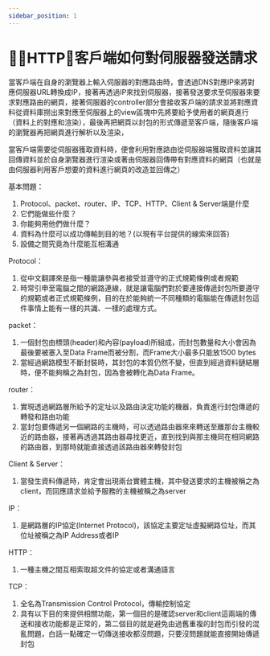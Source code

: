 ```yaml
---
sidebar_position: 1
---
```



# HTTP：客戶端如何對伺服器發送請求

當客戶端在自身的瀏覽器上輸入伺服器的對應路由時，會透過DNS對應IP來將對應伺服器URL轉換成IP，接著再透過IP來找到伺服器，接著發送要求至伺服器來要求對應路由的網頁，接著伺服器的controller部分會接收客戶端的請求並將對應資料從資料庫撈出來對應至伺服器上的view區塊中先將要給予使用者的網頁進行（資料上的對應和渲染），最後再把網頁以封包的形式傳遞至客戶端，隨後客戶端的瀏覽器再把網頁進行解析以及渲染，

當客戶端需要從伺服器獲取資料時，便會利用對應路由從伺服器端獲取資料並讓其回傳資料並於自身瀏覽器進行渲染或著由伺服器回傳帶有對應資料的網頁（也就是由伺服器利用客戶想要的資料進行網頁的改造並回傳之）



基本問題：
1. Protocol、packet、router、IP、TCP、HTTP、Client & Server端是什麼
2. 它們能做些什麼？
3. 你能夠用他們做什麼？
4. 資料為什麼可以成功傳輸到目的地？(以現有平台提供的線索來回答)
5. 設備之間究竟為什麼能互相溝通


Protocol：
1. 從中文翻譯來是指一種能讓參與者接受並遵守的正式規範條例或者規範
2. 時常引申至電腦之間的網路連線，就是讓電腦們對於要連接傳遞封包所要遵守的規範或者正式規範條例，目的在於能夠統一不同種類的電腦能在傳遞封包這件事情上能有一樣的共識、一樣的處理方式。


packet：
1. 一個封包由標頭(header)和內容(payload)所組成，而封包數量和大小會因為最後要被塞入至Data Frame而被分割，而Frame大小最多只能放1500 bytes
2. 當經過網路模型不斷封裝時，其封包的本質仍然不變，但直到經過資料鏈結層時，便不能夠稱之為封包，因為會被轉化為Data Frame。


router：
1. 實現透過網路層所給予的定址以及路由決定功能的機器，負責進行封包傳遞的轉發和路由功能
2. 當封包要傳遞另一個網路的主機時，可以透過路由器來來轉送至離那台主機較近的路由器，接著再透過其路由器尋找更近，直到找到與那主機同在相同網路的路由器，到那時就能直接透過該路由器來轉發封包


Client & Server：
1. 當發生資料傳遞時，肯定會出現兩台實體主機，其中發送要求的主機被稱之為client，而回應請求並給予服務的主機被稱之為server


IP：
1. 是網路層的IP協定(Internet Protocol)，該協定主要定址虛擬網路位址，而其位址被稱之為IP Address或者IP

HTTP：
1. 一種主機之間互相索取超文件的協定或者溝通語言

TCP：
1. 全名為Transmission Control Protocol，傳輸控制協定
2. 具有以下目的來提供相關功能，第一個目的是確認server和client這兩端的傳送和接收功能都是正常的，第二個目的就是避免由過舊重複的封包而引發的混亂問題，白話一點確定一切傳送接收都沒問題，只要沒問題就能直接開始傳遞封包